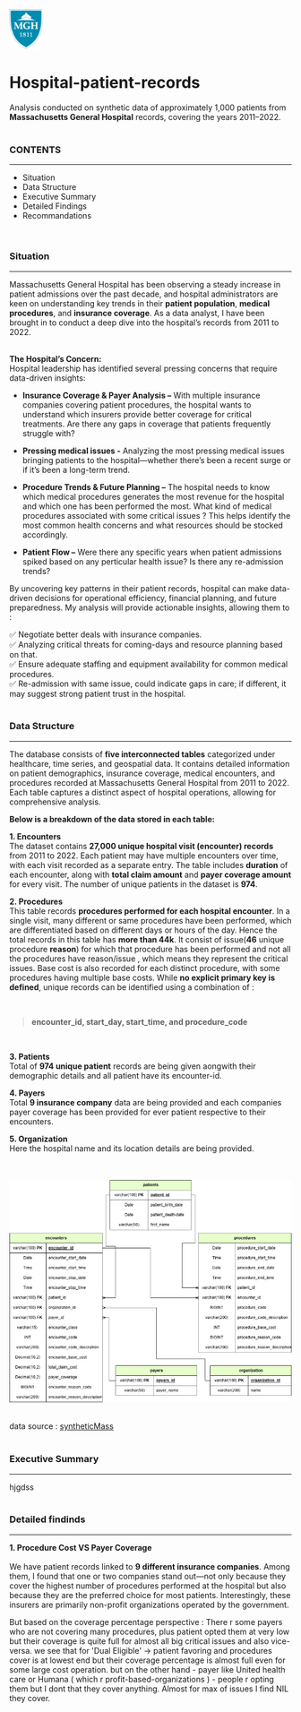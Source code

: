 <img src="https://github.com/arghanilhub/Hospital-patient-records/blob/main/hospital%20_logo.png" alt="hospital_logo" width="59" height="72"> 
<h1>Hospital-patient-records</h1> 

Analysis conducted on synthetic data of approximately 1,000 patients from **Massachusetts General Hospital** records, covering the years 2011–2022.    
<br> 

<h3>CONTENTS </h3> 
<hr> 

* Situation </br> 
* Data Structure </br> 
* Executive Summary </br>
* Detailed Findings </br>
* Recommandations </br>
<br>

<h3>Situation</h3> 
<hr> 

Massachusetts General Hospital has been observing a steady increase in patient admissions over the past decade, and hospital administrators are keen on understanding key trends in their **patient population**, **medical procedures**, and **insurance coverage**. As a data analyst, I have been brought in to conduct a deep dive into the hospital’s records from 2011 to 2022. </br> 
<br>  

**The Hospital’s Concern:** <br> 
Hospital leadership has identified several pressing concerns that require data-driven insights: </br> 

* **Insurance Coverage & Payer Analysis –** With multiple insurance companies covering patient procedures, the hospital wants to understand which insurers provide better coverage for critical treatments. Are there any gaps in coverage that patients frequently struggle with? </br>
  
* **Pressing medical issues -** Analyzing the most pressing medical issues bringing patients to the hospital—whether there’s been a recent surge or if it’s been a long-term trend. </br>

* **Procedure Trends & Future Planning –** The hospital needs to know which medical procedures generates the most revenue for the hospital and which one has been performed the most. What kind of medical procedures associated with some critical issues ? This helps identify the most common health concerns and what resources should be stocked accordingly. </br>

* **Patient Flow –** Were there any specific years when patient admissions spiked based on any perticular health issue? Is there any re-admission trends? </br> 

By uncovering key patterns in their patient records, hospital can make data-driven decisions for operational efficiency, financial planning, and future preparedness. My analysis will provide actionable insights, allowing them to : </br> 

:white_check_mark: Negotiate better deals with insurance companies. </br>
:white_check_mark: Analyzing critical threats for coming-days and resource planning based on that. </br>
:white_check_mark: Ensure adequate staffing and equipment availability for common medical procedures. </br>
:white_check_mark: Re-admission with same issue, could indicate gaps in care; if different, it may suggest strong patient trust in the hospital. </br>
<br> 

<h3>Data Structure</h3> 
<hr> 

The database consists of **five interconnected tables** categorized under healthcare, time series, and geospatial data. It contains detailed information on patient demographics, insurance coverage, medical encounters, and procedures recorded at Massachusetts General Hospital from 2011 to 2022. Each table captures a distinct aspect of hospital operations, allowing for comprehensive analysis. </br> 

**Below is a breakdown of the data stored in each table:** </br> 

**1. Encounters** </br> 
The dataset contains **27,000 unique hospital visit (encounter) records** from 2011 to 2022. Each patient may have multiple encounters over time, with each visit recorded as a separate entry. The table includes **duration** of each encounter, along with **total claim amount** and **payer coverage amount** for every visit. The number of unique patients in the dataset is **974**.

**2. Procedures** </br> 
This table records **procedures performed for each hospital encounter**. In a single visit, many different or same procedures have been performed, which are differentiated based on different days or hours of the day. Hence the total records in this table has **more than 44k**. It consist of issue(**46** unique procedure **reason**) for which that procedure has been performed and not all the procedures have reason/issue , which means they represent the critical issues. Base cost is also recorded for each distinct procedure, with some procedures having multiple base costs. While **no explicit primary key is defined**, unique records can be identified using a combination of :

&nbsp; &nbsp; &nbsp; &nbsp;  <blockquote>**encounter_id, start_day, start_time, and procedure_code**</blockquote>  </br>  

 **3. Patients** </br> 
Total of **974 unique patient** records are being given aongwith their demographic details and all patient have its encounter-id. </br> 

**4. Payers** </br> 
Total **9 insurance company** data are being provided and each companies payer coverage has been provided for ever patient respective to their encounters.  </br> 

**5. Organization** </br> 
Here the hospital name and its location details are being provided. </br>  
<br> 

![hospital_erd](https://github.com/arghanilhub/Hospital-patient-records/blob/main/hospital_erd.png) </br> 
<br>

data source : [syntheticMass](https://synthea.mitre.org)  </br> 
<br> 

<h3>Executive Summary</h3>
<hr>

hjgdss </br> 
<br> 

<h3>Detailed findinds</h3>
<hr> 

**1. Procedure Cost  VS  Payer Coverage** </br> 
<br>
We have patient records linked to **9 different insurance companies**. Among them, I found that one or two companies stand out—not only because they cover the highest number of procedures performed at the hospital but also because they are the preferred choice for most patients. Interestingly, these insurers are primarily non-profit organizations operated by the government. </br> 

But based on the coverage percentage perspective : There r some payers who are not covering many procedures, plus patient opted them at very low but their coverage is quite full for almost all big critical issues and also vice-versa. we see that for 'Dual Eligible' -> patient favoring and procedures cover is at lowest end but their coverage percentage is almost full even for some large cost operation. but on the other hand - payer like United health care or Humana ( which r profit-based-organizations ) - people r opting them but I dont that they cover anything. Almost for max of issues I find NIL they cover.  
